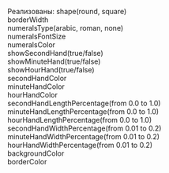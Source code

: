 Реализованы:
shape(round, square)  
borderWidth  
numeralsType(arabic, roman, none)  
numeralsFontSize  
numeralsColor  
showSecondHand(true/false)  
showMinuteHand(true/false)  
showHourHand(true/false)  
secondHandColor  
minuteHandColor  
hourHandColor  
secondHandLengthPercentage(from 0.0 to 1.0)  
minuteHandLengthPercentage(from 0.0 to 1.0)  
hourHandLengthPercentage(from 0.0 to 1.0)  
secondHandWidthPercentage(from 0.01 to 0.2)  
minuteHandWidthPercentage(from 0.01 to 0.2)  
hourHandWidthPercentage(from 0.01 to 0.2)  
backgroundColor  
borderColor  

